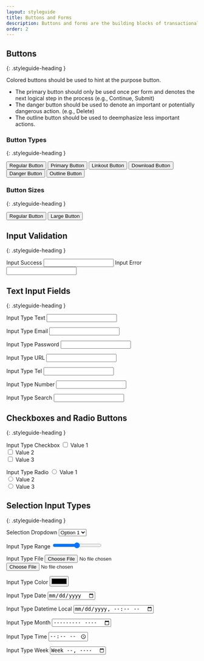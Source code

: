 ```yaml
---
layout: styleguide
title: Buttons and Forms
description: Buttons and forms are the building blocks of transactional interactions with your residents.
order: 2
---
```


## Buttons
{: .styleguide-heading }

Colored buttons should be used to hint at the purpose button.

- The primary button should only be used once per form and denotes the next logical step in the process (e.g., Continue, Submit)
- The danger button should be used to denote an important or potentially dangerous action. (e.g., Delete)
- The outline button should be used to deemphasize less important actions.

### Button Types
{: .styleguide-heading }
<div class="preview">
  <button class="button">Regular Button</button>
  <button class="button button-primary">Primary Button</button>
  <button class="button button-primary button-linkout">Linkout Button</button>
  <button class="button button-primary button-download">Download Button</button>
  <button class="button button-danger">Danger Button</button>
  <button class="button button-outline">Outline Button</button>
</div>

### Button Sizes
{: .styleguide-heading }
<div class="preview">
  <button class="button">Regular Button</button>
  <button class="button button-large">Large Button</button>
</div>


## Input Validation
{: .styleguide-heading }
<div class="preview">
  <label for="">Input Success</label>
  <input type="text" name="input-validation-success" class="input-success">
  <label for="">Input Error</label>
  <input type="text" name="input-validation-error" class="input-error">
</div>

## Text Input Fields
{: .styleguide-heading }
<div class="preview">
  <label for="">Input Type Text</label>
  <input type="text" name="input-type-text">

  <label for="">Input Type Email</label>
  <input type="email" name="input-type-email">

  <label for="">Input Type Password</label>
  <input type="password" name="input-type-password">

  <label for="">Input Type URL</label>
  <input type="url" name="input-type-url">

  <label for="">Input Type Tel</label>
  <input type="tel" name="input-type-tel">

  <label for="">Input Type Number</label>
  <input type="number" name="input-type-number">

  <label for="">Input Type Search</label>
  <input type="search" name="input-type-search">
</div>

## Checkboxes and Radio Buttons
{: .styleguide-heading }

<div class="preview">
  <label for="">Input Type Checkbox</label>
  <input type="checkbox" name="input-type-checkbox"> Value 1<br>
  <input type="checkbox" name="input-type-checkbox"> Value 2<br>
  <input type="checkbox" name="input-type-checkbox"> Value 3<br>

  <label for="">Input Type Radio</label>
  <input type="radio" name="input-type-radio"> Value 1<br>
  <input type="radio" name="input-type-radio"> Value 2<br>
  <input type="radio" name="input-type-radio"> Value 3<br>
</div>

## Selection Input Types
{: .styleguide-heading }

<div class="preview">
  <label for="">Selection Dropdown</label>
  <select name="input-type-seelct">
    <option value="1">Option 1</option>
    <option value="2">Option 2</option>
    <option value="3">Option 3</option>
  </select>

  <label for="">Input Type Range</label>
  <input type="range" name="input-type-range">


  <label for="">Input Type File</label>
  <input type="file" name="input-type-file">
  <input type="file" name="input-type-file">

  <label for="">Input Type Color</label>
  <input type="color" name="input-type-color">


  <label for="">Input Type Date</label>
  <input type="date" name="input-type-date">

  <label for="">Input Type Datetime Local</label>
  <input type="datetime-local" name="input-type-datetime-local">

  <label for="">Input Type Month</label>
  <input type="month" name="input-type-month">

  <label for="">Input Type Time</label>
  <input type="time" name="input-type-time">

  <label for="">Input Type Week</label>
  <input type="week" name="input-type-week">
</div>
